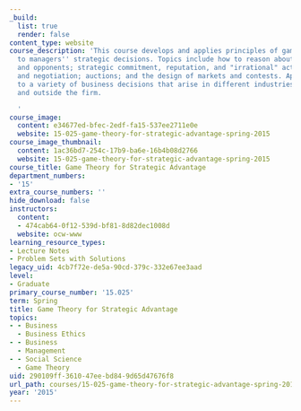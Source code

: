 ```yaml
---
_build:
  list: true
  render: false
content_type: website
course_description: 'This course develops and applies principles of game theory relevant
  to managers'' strategic decisions. Topics include how to reason about strategies
  and opponents; strategic commitment, reputation, and "irrational" actions; brinkmanship
  and negotiation; auctions; and the design of markets and contests. Applications
  to a variety of business decisions that arise in different industries, both within
  and outside the firm.

  '
course_image:
  content: e34677ed-bfec-2edf-fa15-537ee2711e0e
  website: 15-025-game-theory-for-strategic-advantage-spring-2015
course_image_thumbnail:
  content: 1ac36bd7-254c-17b9-ba6e-16b4b08d2766
  website: 15-025-game-theory-for-strategic-advantage-spring-2015
course_title: Game Theory for Strategic Advantage
department_numbers:
- '15'
extra_course_numbers: ''
hide_download: false
instructors:
  content:
  - 474cab64-0f12-539d-bf81-8d82dec1008d
  website: ocw-www
learning_resource_types:
- Lecture Notes
- Problem Sets with Solutions
legacy_uid: 4cb7f72e-de5a-90cd-379c-332e67ee3aad
level:
- Graduate
primary_course_number: '15.025'
term: Spring
title: Game Theory for Strategic Advantage
topics:
- - Business
  - Business Ethics
- - Business
  - Management
- - Social Science
  - Game Theory
uid: 290109ff-3610-47ee-bd84-9d65d47676f8
url_path: courses/15-025-game-theory-for-strategic-advantage-spring-2015
year: '2015'
---
```

